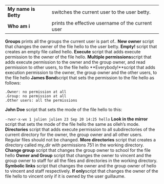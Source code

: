 |  |  |
|----------|------------|
|**My name is Betty**| switches the current user to the user betty.|
|**Who am i**| prints the effective username of the current user|
**Groups** prints all the groups the current user is part of..
**New owner** script that changes the owner of the file hello to the user betty.
**Empty!** script that creates an empty file called hello.
**Execute** script that adds execute permission to the owner of the file hello.
**Multiple permissions**script that adds execute permission to the owner and the group owner, and read permission to other users, to the file hello
**Everybody!**script that adds execution permission to the owner, the group owner and the other users, to the file hello
**James Bond**script that sets the permission to the file hello as follows:

    .Owner: no permission at all
    .Group: no permission at all
    .Other users: all the permissions   
**John Doe** script that sets the mode of the file hello to this:

`-rwxr-x-wx 1 julien julien 23 Sep 20 14:25 hello`
**Look in the mirror** script that sets the mode of the file hello the same as olleh’s mode.
**Directories** script that adds execute permission to all subdirectories of the current directory for the owner, the group owner and all other users. Regular files should not be changed.
**More directories** script that creates a directory called my_dir with permissions 751 in the working directory.
**Change group** script that changes the group owner to school for the file hello
**Owner and Group** script that changes the owner to vincent and the group owner to staff for all the files and directories in the working directory.
**Symbolic links** script that changes the owner and the group owner of hello to vincent and staff respectively.
**If only**script that changes the owner of the file hello to vincent only if it is owned by the user guillaume.



